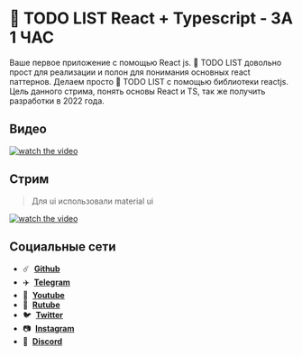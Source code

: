 # 📝 TODO LIST React + Typescript - ЗА 1 ЧАС

Ваше первое приложение с помощью React js. 📝 TODO LIST довольно прост для реализации и полон для понимания основных react паттернов. Делаем просто 📝 TODO LIST с помощью библиотеки reactjs. Цель данного стрима, понять основы React и TS, так же получить разработки в 2022 года.

## Видео

[![watch the video](https://img.youtube.com/vi/kt0jlHqBf2U/maxresdefault.jpg)](https://youtu.be/kt0jlHqBf2U)

## Стрим

> Для ui использовали material ui

[![watch the video](https://img.youtube.com/vi/6Sce9sppCj0/maxresdefault.jpg)](https://youtu.be/6Sce9sppCj0)

## Социальные сети

- :comet: &nbsp;**[Github](https://github.com/debabin)**
- :airplane: &nbsp;**[Telegram](https://t.me/techdnevnik)**
- :popcorn: &nbsp;**[Youtube](https://www.youtube.com/channel/UCYimO7BCUwdGiaCXlwG-rLw)**
- :popcorn: &nbsp;**[Rutube](https://rutube.ru/channel/24693196/)**
- :bird: &nbsp;**[Twitter](https://twitter.com/db_dzo)**
- :camera: &nbsp;**[Instagram](https://www.instagram.com/db_babin/)**
- :robot: &nbsp;**[Discord](https://discordapp.com/users/181376683046076416/)**
